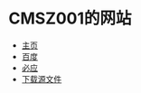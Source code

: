 # **CMSZ001的网站** #
- [主页](https://cmsz001.github.io/#/)
- [百度](https://www.baidu.com)
- [必应](https://bing.com)
- [下载源文件](https://github.com/CMSZ001/cmsz001.github.io/archive/refs/heads/main.zip)